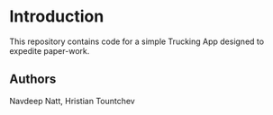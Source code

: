# Introduction
This repository contains code for a simple Trucking App designed to expedite paper-work. 

## Authors
Navdeep Natt, Hristian Tountchev
